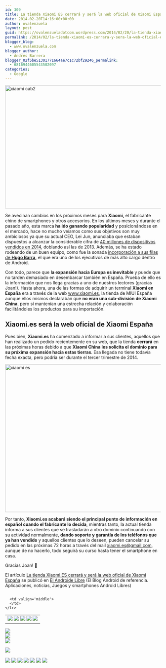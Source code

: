 ```yaml
---
id: 309
title: La tienda Xiaomi ES cerrará y será la web oficial de Xiaomi España
date: 2014-02-20T14:16:00+00:00
author: ovalenzuela
layout: post
guid: https://ovalenzueladotcom.wordpress.com/2014/02/20/la-tienda-xiaomi-es-cerrara-y-sera-la-web-oficial-de-xiaomi-espana
permalink: /2014/02/la-tienda-xiaomi-es-cerrara-y-sera-la-web-oficial-de-xiaomi-espana.html
blogger_blog:
  - www.ovalenzuela.com
blogger_author:
  - Andrés Barrera
blogger_02f5be51301771664ae7c1c72bf29246_permalink:
  - 6816944605543502097
categories:
  - Google
---
```

[<img class="aligncenter size-full wp-image-104943" alt="xiaomi cab2" src="http://www.elandroidelibre.com/wp-content/uploads/2013/07/xiaomi-cab2.jpg" width="700" height="399" />](http://www.elandroidelibre.com/wp-content/uploads/2013/07/xiaomi-cab2.jpg)

Se avecinan cambios en los próximos meses para **Xiaomi,** el fabricante chino de smartphones y otros accesorios. En los últimos meses y durante el pasado año, esta marca **ha ido ganando popularidad** y posicionándose en el mercado, hace no mucho veíamos como sus objetivos son muy ambiciosos ya que su actual CEO, Lei Jun, anunciaba que estaban dispuestos a alcanzar la considerable cifra de <a title="http://www.elandroidelibre.com/2014/01/xiaomi-pretende-doblar-ventas-y-distribuir-40-millones-de-smartphones-en-2014.html" href="http://www.elandroidelibre.com/2014/01/xiaomi-pretende-doblar-ventas-y-distribuir-40-millones-de-smartphones-en-2014.html" target="_blank">40 millones de dispositivos vendidos en 2014</a>, doblando así las de 2013. Además, se ha estado rodeando de un buen equipo, como fue la sonada <a title="http://www.elandroidelibre.com/2013/08/hugo-barra-deja-android-y-se-une-a-xiaomi-como-vicepresidente.html" href="http://www.elandroidelibre.com/2013/08/hugo-barra-deja-android-y-se-une-a-xiaomi-como-vicepresidente.html" target="_blank">incorporación a sus filas de <strong>Hugo Barra</strong></a>**,** el que era uno de los ejecutivos de más alto cargo dentro de Android.

Con todo, parece que **la expansión hacia Europa es inevitable** y puede que no tarden demasiado en desembarcar también en España. Prueba de ello es la información que nos llega gracias a uno de nuestros lectores (gracias Joan!). Hasta ahora, una de las formas de adquirir un terminal **Xiaomi en España** era a través de la web <a title="http://www.xiaomi.es/" href="http://www.xiaomi.es/" target="_blank">www.xiaomi.es</a>, la tienda de MIUI España aunque ellos mismos declaraban que **no eran una sub-división de Xiaomi China**, pero sí mantenían una estrecha relación y colaboración facilitándoles los productos para su importación.

## Xiaomi.es será la web oficial de Xiaomi España

Pues bien, **Xiaomi.es** ha comenzado a informar a sus clientes, aquellos que han realizado un pedido recientemente en su web, que la tienda **cerrará** en las próximas horas debido a que **Xiaomi China les solicita el dominio para su próxima expansión hacia estas tierras**. Esa llegada no tiene todavía fecha exacta, pero podría ser durante el tercer trimestre de 2014.

[<img class="aligncenter size-full wp-image-127968" alt="xiaomi es" src="http://www.elandroidelibre.com/wp-content/uploads/2014/02/xiaomi-es.png" width="653" height="479" />](http://www.elandroidelibre.com/wp-content/uploads/2014/02/xiaomi-es.png)

Por tanto, **Xiaomi.es acabará siendo el principal punto de información en español cuando el fabricante lo decida**, mientras tanto, la actual tienda informa a sus clientes que se trasladarán a otro dominio continuando con su actividad normalmente, **dando soporte y garantía de los teléfonos que ya han vendido** y aquellos clientes que lo deseen, pueden cancelar su pedido en las próximas 72 horas a través del mail xiaomi.es@gmail.com, aunque de no hacerlo, todo seguirá su curso hasta tener el smartphone en casa.

Gracias Joan! 🙂

El artículo [La tienda Xiaomi ES cerrará y será la web oficial de Xiaomi España](http://www.elandroidelibre.com/2014/02/la-tienda-xiaomi-es-cerrara-y-sera-la-web-oficial-de-xiaomi-espana.html) se publicó en [El Androide Libre](http://www.elandroidelibre.com) (El Blog Android de referencia. Aplicaciones, noticias, Juegos y smartphones Android Libres)


<img width="1" height="1" src="http://rss.feedsportal.com/c/34005/f/617036/s/37573fc0/sc/5/mf.gif" border="0" /> 

<div>
  <table border='0'>
    <tr>
      <td valign='middle'>
        <a href="http://share.feedsportal.com/share/twitter/?u=http%3A%2F%2Fwww.elandroidelibre.com%2F2014%2F02%2Fla-tienda-xiaomi-es-cerrara-y-sera-la-web-oficial-de-xiaomi-espana.html&t=La+tienda+Xiaomi+ES+cerrar%C3%A1+y+ser%C3%A1+la+web+oficial+de+Xiaomi+Espa%C3%B1a" target="_blank"><img src="http://res3.feedsportal.com/social/twitter.png" border="0" /></a> <a href="http://share.feedsportal.com/share/facebook/?u=http%3A%2F%2Fwww.elandroidelibre.com%2F2014%2F02%2Fla-tienda-xiaomi-es-cerrara-y-sera-la-web-oficial-de-xiaomi-espana.html&t=La+tienda+Xiaomi+ES+cerrar%C3%A1+y+ser%C3%A1+la+web+oficial+de+Xiaomi+Espa%C3%B1a" target="_blank"><img src="http://res3.feedsportal.com/social/facebook.png" border="0" /></a> <a href="http://share.feedsportal.com/share/linkedin/?u=http%3A%2F%2Fwww.elandroidelibre.com%2F2014%2F02%2Fla-tienda-xiaomi-es-cerrara-y-sera-la-web-oficial-de-xiaomi-espana.html&t=La+tienda+Xiaomi+ES+cerrar%C3%A1+y+ser%C3%A1+la+web+oficial+de+Xiaomi+Espa%C3%B1a" target="_blank"><img src="http://res3.feedsportal.com/social/linkedin.png" border="0" /></a> <a href="http://share.feedsportal.com/share/gplus/?u=http%3A%2F%2Fwww.elandroidelibre.com%2F2014%2F02%2Fla-tienda-xiaomi-es-cerrara-y-sera-la-web-oficial-de-xiaomi-espana.html&t=La+tienda+Xiaomi+ES+cerrar%C3%A1+y+ser%C3%A1+la+web+oficial+de+Xiaomi+Espa%C3%B1a" target="_blank"><img src="http://res3.feedsportal.com/social/googleplus.png" border="0" /></a> <a href="http://share.feedsportal.com/share/email/?u=http%3A%2F%2Fwww.elandroidelibre.com%2F2014%2F02%2Fla-tienda-xiaomi-es-cerrara-y-sera-la-web-oficial-de-xiaomi-espana.html&t=La+tienda+Xiaomi+ES+cerrar%C3%A1+y+ser%C3%A1+la+web+oficial+de+Xiaomi+Espa%C3%B1a" target="_blank"><img src="http://res3.feedsportal.com/social/email.png" border="0" /></a>
      </td>
      
      <td valign='middle'>
      </td>
    </tr>
  </table>
</div>

[<img src="http://da.feedsportal.com/r/187558028962/u/49/f/617036/c/34005/s/37573fc0/sc/5/rc/1/rc.img" border="0" />](http://da.feedsportal.com/r/187558028962/u/49/f/617036/c/34005/s/37573fc0/sc/5/rc/1/rc.htm)  
[<img src="http://da.feedsportal.com/r/187558028962/u/49/f/617036/c/34005/s/37573fc0/sc/5/rc/2/rc.img" border="0" />](http://da.feedsportal.com/r/187558028962/u/49/f/617036/c/34005/s/37573fc0/sc/5/rc/2/rc.htm)  
[<img src="http://da.feedsportal.com/r/187558028962/u/49/f/617036/c/34005/s/37573fc0/sc/5/rc/3/rc.img" border="0" />](http://da.feedsportal.com/r/187558028962/u/49/f/617036/c/34005/s/37573fc0/sc/5/rc/3/rc.htm)

[<img src="http://da.feedsportal.com/r/187558028962/u/49/f/617036/c/34005/s/37573fc0/a2.img" border="0" />](http://da.feedsportal.com/r/187558028962/u/49/f/617036/c/34005/s/37573fc0/a2.htm)
<img width="1" height="1" src="http://pi.feedsportal.com/r/187558028962/u/49/f/617036/c/34005/s/37573fc0/a2t.img" border="0" /> 

<div>
  <a href="http://feeds.feedburner.com/~ff/elandroidelibre?a=LlBvt1I1IOE:gAHPDODSNaM:ecdYMiMMAMM"><img src="http://feeds.feedburner.com/~ff/elandroidelibre?d=ecdYMiMMAMM" border="0" /></a> <a href="http://feeds.feedburner.com/~ff/elandroidelibre?a=LlBvt1I1IOE:gAHPDODSNaM:V_sGLiPBpWU"><img src="http://feeds.feedburner.com/~ff/elandroidelibre?i=LlBvt1I1IOE:gAHPDODSNaM:V_sGLiPBpWU" border="0" /></a> <a href="http://feeds.feedburner.com/~ff/elandroidelibre?a=LlBvt1I1IOE:gAHPDODSNaM:7Q72WNTAKBA"><img src="http://feeds.feedburner.com/~ff/elandroidelibre?d=7Q72WNTAKBA" border="0" /></a> <a href="http://feeds.feedburner.com/~ff/elandroidelibre?a=LlBvt1I1IOE:gAHPDODSNaM:dnMXMwOfBR0"><img src="http://feeds.feedburner.com/~ff/elandroidelibre?d=dnMXMwOfBR0" border="0" /></a> <a href="http://feeds.feedburner.com/~ff/elandroidelibre?a=LlBvt1I1IOE:gAHPDODSNaM:yIl2AUoC8zA"><img src="http://feeds.feedburner.com/~ff/elandroidelibre?d=yIl2AUoC8zA" border="0" /></a> <a href="http://feeds.feedburner.com/~ff/elandroidelibre?a=LlBvt1I1IOE:gAHPDODSNaM:qj6IDK7rITs"><img src="http://feeds.feedburner.com/~ff/elandroidelibre?d=qj6IDK7rITs" border="0" /></a> <a href="http://feeds.feedburner.com/~ff/elandroidelibre?a=LlBvt1I1IOE:gAHPDODSNaM:I9og5sOYxJI"><img src="http://feeds.feedburner.com/~ff/elandroidelibre?d=I9og5sOYxJI" border="0" /></a>
</div>

<img src="http://feeds.feedburner.com/~r/elandroidelibre/~4/LlBvt1I1IOE" height="1" width="1" />